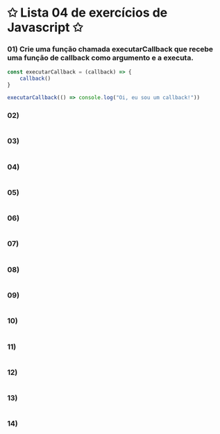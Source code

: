 # ✩ Lista 04 de exercícios de Javascript ✩
### 01) Crie uma função chamada executarCallback que recebe uma função de callback como argumento e a executa.
````javascript
const executarCallback = (callback) => {
    callback()
}

executarCallback(() => console.log("Oi, eu sou um callback!"))
````

### 02)
````javascript

````

### 03)
````javascript

````

### 04)
````javascript

````

### 05)
````javascript

````

### 06)
````javascript

````

### 07)
````javascript

````

### 08)
````javascript

````

### 09)
````javascript

````

### 10)
````javascript

````

### 11)
````javascript

````

### 12)
````javascript

````

### 13)
````javascript

````

### 14)
````javascript

````
